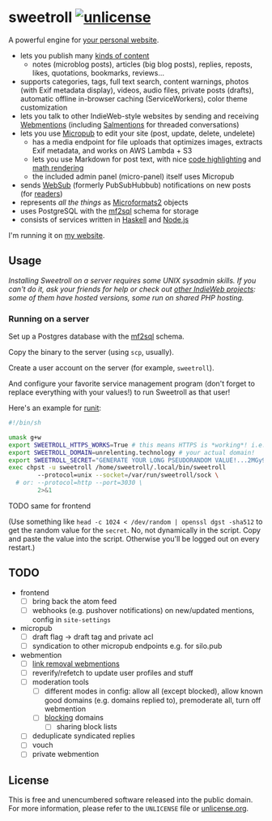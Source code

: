 # sweetroll [![unlicense](https://img.shields.io/badge/un-license-green.svg?style=flat)](http://unlicense.org)

A powerful engine for [your personal website].

- lets you publish many [kinds of content]
  - notes (microblog posts), articles (big blog posts), replies, reposts, likes, quotations, bookmarks, reviews…
- supports categories, tags, full text search, content warnings, photos (with Exif metadata display), videos, audio files, private posts (drafts), automatic offline in-browser caching (ServiceWorkers), color theme customization
- lets you talk to other IndieWeb-style websites by sending and receiving [Webmentions] (including [Salmentions] for threaded conversations)
- lets you use [Micropub] to edit your site (post, update, delete, undelete)
  - has a media endpoint for file uploads that optimizes images, extracts Exif metadata, and works on AWS Lambda + S3
  - lets you use Markdown for post text, with nice [code highlighting](https://github.com/ben-eb/remark-highlight.js) and [math rendering](https://github.com/Rokt33r/remark-math)
  - the included admin panel (micro-panel) itself uses Micropub
- sends [WebSub] \(formerly PubSubHubbub) notifications on new posts (for [readers])
- represents *all the things* as [Microformats2] objects
- uses PostgreSQL with the [mf2sql] schema for storage
- consists of services written in [Haskell] and [Node.js]

I'm running it on [my website](https://unrelenting.technology).

[your personal website]: https://indieweb.org
[kinds of content]: https://indieweb.org/posts
[Haskell]: https://www.haskell.org
[Node.js]: https://nodejs.org/en/

[Microformats2]: http://microformats.org/wiki/microformats2
[Micropub]: https://indieweb.org/micropub
[Webmentions]: https://indieweb.org/webmention
[Salmentions]: https://indieweb.org/Salmention
[WebSub]: https://indieweb.org/WebSub
[readers]: https://indieweb.org/readers

## Usage

*Installing Sweetroll on a server requires some UNIX sysadmin skills. If you can't do it, ask your friends for help or check out [other IndieWeb projects](https://indieweb.org/projects): some of them have hosted versions, some run on shared PHP hosting.*

### Running on a server

Set up a Postgres database with the [mf2sql] schema.

Copy the binary to the server (using `scp`, usually).

Create a user account on the server (for example, `sweetroll`).

And configure your favorite service management program (don't forget to replace everything with your values!) to run Sweetroll as that user!

Here's an example for [runit](http://smarden.org/runit/index.html):

```bash
#!/bin/sh

umask g+w
export SWEETROLL_HTTPS_WORKS=True # this means HTTPS is *working*! i.e. you have it set up on your reverse proxy!
export SWEETROLL_DOMAIN=unrelenting.technology # your actual domain!
export SWEETROLL_SECRET="GENERATE YOUR LONG PSEUDORANDOM VALUE!...2MGy9ZkKgzexRpd7vl8" 
exec chpst -u sweetroll /home/sweetroll/.local/bin/sweetroll
        --protocol=unix --socket=/var/run/sweetroll/sock \
  # or: --protocol=http --port=3030 \
        2>&1
```

TODO same for frontend

(Use something like `head -c 1024 < /dev/random | openssl dgst -sha512` to get the random value for the `secret`. No, not dynamically in the script. Copy and paste the value into the script. Otherwise you'll be logged out on every restart.)

## TODO

- frontend
  - [ ] bring back the atom feed
  - [ ] webhooks (e.g. pushover notifications) on new/updated mentions, config in `site-settings`
- micropub
  - [ ] draft flag → draft tag and private acl
  - [ ] syndication to other micropub endpoints e.g. for silo.pub
- webmention
  - [ ] [link removal webmentions](https://webmention.rocks/update/2)
  - [ ] reverify/refetch to update user profiles and stuff
  - [ ] moderation tools
    - [ ] different modes in config: allow all (except blocked), allow known good domains (e.g. domains replied to), premoderate all, turn off webmention
    - [ ] [blocking](https://indieweb.org/block) domains
      - [ ] sharing block lists
  - [ ] deduplicate syndicated replies
  - [ ] vouch
  - [ ] private webmention

## License

This is free and unencumbered software released into the public domain.  
For more information, please refer to the `UNLICENSE` file or [unlicense.org](http://unlicense.org).

[mf2sql]: https://github.com/myfreeweb/mf2sql
